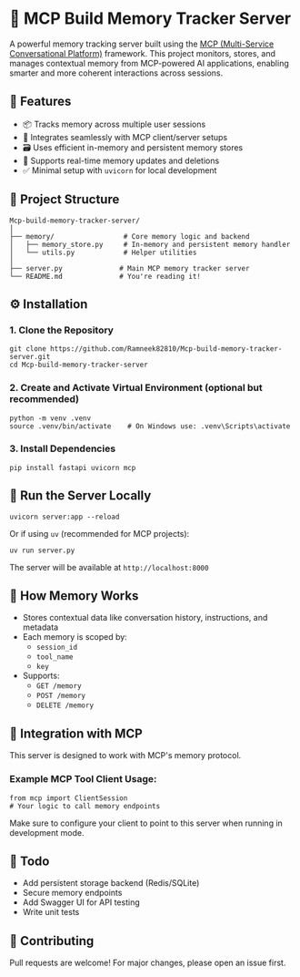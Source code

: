 # 🧠 MCP Build Memory Tracker Server

A powerful memory tracking server built using the [MCP (Multi-Service Conversational Platform)](https://github.com/microsoft/mcp) framework. This project monitors, stores, and manages contextual memory from MCP-powered AI applications, enabling smarter and more coherent interactions across sessions.

## 🚀 Features

- 📦 Tracks memory across multiple user sessions  
- 🧩 Integrates seamlessly with MCP client/server setups  
- 🗃️ Uses efficient in-memory and persistent memory stores  
- 🔄 Supports real-time memory updates and deletions  
- ✅ Minimal setup with `uvicorn` for local development  

## 📁 Project Structure

```
Mcp-build-memory-tracker-server/
│
├── memory/                 # Core memory logic and backend
│   ├── memory_store.py     # In-memory and persistent memory handler
│   └── utils.py            # Helper utilities
│
├── server.py              # Main MCP memory tracker server
└── README.md              # You're reading it!
```

## ⚙️ Installation

### 1. Clone the Repository

```
git clone https://github.com/Ramneek82810/Mcp-build-memory-tracker-server.git
cd Mcp-build-memory-tracker-server
```

### 2. Create and Activate Virtual Environment (optional but recommended)

```
python -m venv .venv
source .venv/bin/activate    # On Windows use: .venv\Scripts\activate
```

### 3. Install Dependencies

```
pip install fastapi uvicorn mcp
```

## 🧪 Run the Server Locally

```
uvicorn server:app --reload
```

Or if using `uv` (recommended for MCP projects):

```
uv run server.py
```

The server will be available at `http://localhost:8000`

## 🧠 How Memory Works

- Stores contextual data like conversation history, instructions, and metadata  
- Each memory is scoped by:  
  - `session_id`  
  - `tool_name`  
  - `key`  
- Supports:  
  - `GET /memory`  
  - `POST /memory`  
  - `DELETE /memory`  

## 🔌 Integration with MCP

This server is designed to work with MCP's memory protocol.

### Example MCP Tool Client Usage:

```
from mcp import ClientSession
# Your logic to call memory endpoints
```

Make sure to configure your client to point to this server when running in development mode.

## 📌 Todo

- Add persistent storage backend (Redis/SQLite)  
- Secure memory endpoints  
- Add Swagger UI for API testing  
- Write unit tests  

## 🤝 Contributing

Pull requests are welcome! For major changes, please open an issue first.


